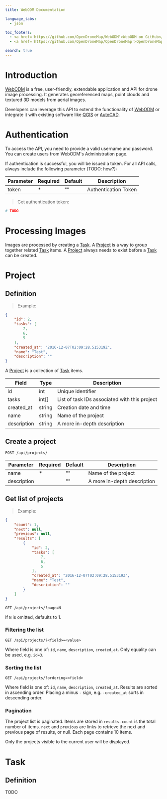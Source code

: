 ```yaml
---
title: WebODM Documentation

language_tabs:
  - json

toc_footers:
  - <a href='https://github.com/OpenDroneMap/WebODM'>WebODM on GitHub</a>
  - <a href='https://github.com/OpenDroneMap/OpenDroneMap'>OpenDroneMap on GitHub</a>

search: true
---
```


# Introduction

[WebODM](https://github.com/OpenDroneMap/WebODM) is a free, user-friendly, extendable application and API for drone image processing. It generates georeferenced maps, point clouds and textured 3D models from aerial images.

Developers can leverage this API to extend the functionality of [WebODM](https://github.com/OpenDroneMap/WebODM) or integrate it with existing software like [QGIS](http://www.qgis.org/) or [AutoCAD](http://www.autodesk.com/products/autocad/overview).

# Authentication

To access the API, you need to provide a valid username and password. You can create users from WebODM's Administration page.

If authentication is successful, you will be issued a token. For all API calls, always include the following parameter (TODO: how?):

Parameter | Required | Default | Description
--------- | -------- | ------- | -----------
token | * | "" | Authentication Token 

> Get authentication token:

```python
# TODO
```

# Processing Images

Images are processed by creating a [Task](#task). A [Project](#project) is a way to group together related [Task](#task) items. A [Project](#project) always needs to exist before a [Task](#task) can be created.

# Project

## Definition

> Example:

```json
{
    "id": 2,
    "tasks": [
        7,
        6,
        5
    ],
    "created_at": "2016-12-07T02:09:28.515319Z",
    "name": "Test",
    "description": ""
}
```

A [Project](#project) is a collection of [Task](#task) items.

Field | Type | Description
----- | ---- | -----------
id | int | Unique identifier
tasks | int[] | List of task IDs associated with this project
created_at | string | Creation date and time
name | string | Name of the project
description | string | A more in-depth description


## Create a project

`POST /api/projects/`

Parameter | Required | Default | Description
--------- | -------- | ------- | -----------
name | * | "" | Name of the project 
description | |  "" | A more in-depth description

## Get list of projects

> Example:

```json
{
    "count": 1,
    "next": null,
    "previous": null,
    "results": [
        {
            "id": 2,
            "tasks": [
                7,
                6,
                5
            ],
            "created_at": "2016-12-07T02:09:28.515319Z",
            "name": "Test",
            "description": ""
        }
    ]
}
```

`GET /api/projects/?page=N`

If `N` is omitted, defaults to 1.

### Filtering the list

`GET /api/projects/?<field>=<value>`

Where field is one of: `id`, `name`, `description`, `created_at`. Only equality can be used, e.g. `id=3`.

### Sorting the list

`GET /api/projects/?ordering=<field>`

Where field is one of: `id`, `name`, `description`, `created_at`. Results are sorted in ascending order. Placing a minus `-` sign, e.g. `-created_at` sorts in descending order.

### Pagination

The project list is paginated. Items are stored in `results`. `count` is the total number of items. `next` and `previous` are links to retrieve the next and previous page of results, or null. Each page contains 10 items.

<aside class="notice">Only the projects visible to the current user will be displayed.</aside>

# Task

## Definition

TODO